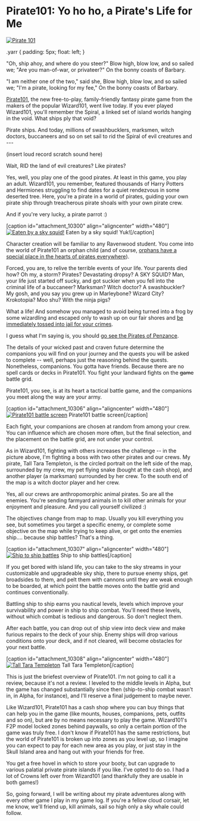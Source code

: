 # Pirate101: Yo ho ho, a Pirate's Life for Me

[![](http://westkarana.com/wp-content/uploads/2012/10/Pirate-2012-10-08-22-32-11-71-480x269.jpg "Pirate 101")](http://westkarana.com/wp-content/uploads/2012/10/Pirate-2012-10-08-22-32-11-71.jpg)


.yarr {
padding: 5px;
float: left;
}



"Oh, ship ahoy, and where do you steer?" 
Blow high, blow low, and so sailed we; 
"Are you man-of-war, or privateer?" 
On the bonny coasts of Barbary. 


"I am neither one of the two," said she, 
Blow high, blow low, and so sailed we; 
"I'm a pirate, looking for my fee," 
On the bonny coasts of Barbary. 


  

[Pirate101](https://www.pirate101.com/ "Pirate101"), the new free-to-play, family-friendly fantasy pirate game from the makers of the popular Wizard101, went live today. If you ever played Wizard101, you'll remember the Spiral, a linked set of island worlds hanging in the void. What ships ply that void?

Pirate ships. And today, millions of swashbucklers, marksmen, witch doctors, buccaneers and so on set sail to rid the Spiral of evil creatures and ---

(insert loud record scratch sound here)

Wait, RID the land of evil creatures? Like pirates?

Yes, well, you play one of the good pirates. At least in this game, you play an adult. Wizard101, you remember, featured thousands of Harry Potters and Hermiones struggling to find dates for a quiet rendezvous in some deserted tree. Here, you're a pirate in a world of pirates, guiding your own pirate ship through treacherous pirate shoals with your own pirate crew.

And if you're very lucky, a pirate parrot :)

[caption id="attachment\_10300" align="aligncenter" width="480"][![](http://westkarana.com/wp-content/uploads/2012/10/Pirate-2012-10-08-19-44-41-05-480x270.jpg "Eaten by a sky squid!")](http://westkarana.com/wp-content/uploads/2012/10/Pirate-2012-10-08-19-44-41-05.jpg) Eaten by a sky squid! Yuk![/caption]

Character creation will be familiar to any Ravenwood student. You come into the world of Pirate101 an orphan child (and of course, [orphans have a special place in the hearts of pirates everywhere](http://youtu.be/6Xuq7kdNaOk "An Orphan Boy")).

Forced, you are, to relive the terrible events of your life. Your parents died how? Oh my, a storm? Pirates? Devastating dropsy? A SKY SQUID? Man, your life just started off sucky, and got suckier when you fell into the criminal life of a buccaneer? Marksman? Witch doctor? A swashbuckler? My gosh, and you say you grew up in Marleybone? Wizard City? Krokotopia? Moo shu? With the ninja pigs?

What a life! And somehow you managed to avoid being turned into a frog by some wizardling and escaped only to wash up on our fair shores and [be immediately tossed into jail for your crimes](http://youtu.be/OpVbBH9Ip8I "A Policeman's Life is Not a Happy One").

I guess what I'm saying is, you should [go see the Pirates of Penzance](http://nygasp.org/current_season/on_tour "NY Gilbert and Sullivan Players").

The details of your wicked past and craven future determine the companions you will find on your journey and the quests you will be asked to complete -- well, perhaps just the reasoning behind the quests. Nonetheless, companions. You gotta have friends. Because there are no spell cards or decks in Pirate101. You fight your landward fights on the ~~game~~ battle grid.

Pirate101, you see, is at its heart a tactical battle game, and the companions you meet along the way are your army.

[caption id="attachment\_10306" align="aligncenter" width="480"][![](http://westkarana.com/wp-content/uploads/2012/10/Pirate-2012-10-08-20-51-15-27-480x384.jpg "Pirate101 battle screen")](http://westkarana.com/wp-content/uploads/2012/10/Pirate-2012-10-08-20-51-15-27.jpg) Pirate101 battle screen[/caption]

Each fight, your companions are chosen at random from among your crew. You can influence which are chosen more often, but the final selection, and the placement on the battle grid, are not under your control.

As in Wizard101, fighting with others increases the challenge -- in the picture above, I'm fighting a boss with two other pirates and our crews. My pirate, Tall Tara Templeton, is the circled portrait on the left side of the map, surrounded by my crew, my pet flying snake (bought at the cash shop), and another player (a marksman) surrounded by her crew. To the south end of the map is a witch doctor player and her crew.

Yes, all our crews are anthropomorphic animal pirates. So are all the enemies. You're sending farmyard animals in to kill other animals for your enjoyment and pleasure. And you call yourself civilized :)

The objectives change from map to map. Usually you kill everything you see, but sometimes you target a specific enemy, or complete some objective on the map while trying to keep alive, or get onto the enemies ship.... because ship battles? That's a thing.

[caption id="attachment\_10307" align="aligncenter" width="480"][![](http://westkarana.com/wp-content/uploads/2012/10/Pirate-2012-10-08-19-55-57-41-480x360.jpg "Ship to ship battles")](http://westkarana.com/wp-content/uploads/2012/10/Pirate-2012-10-08-19-55-57-41.jpg) Ship to ship battles[/caption]

If you get bored with island life, you can take to the sky streams in your customizable and upgradeable sky ship, there to pursue enemy ships, get broadsides to them, and pelt them with cannons until they are weak enough to be boarded, at which point the battle moves onto the battle grid and continues conventionally.

Battling ship to ship earns you nautical levels, levels which improve your survivability and power in ship to ship combat. You'll need these levels, without which combat is tedious and dangerous. So don't neglect them.

After each battle, you can drop out of ship view into deck view and make furious repairs to the deck of your ship. Enemy ships will drop various conditions onto your deck, and if not cleared, will become obstacles for your next battle.

[caption id="attachment\_10308" align="aligncenter" width="480"][![](http://westkarana.com/wp-content/uploads/2012/10/Pirate-2012-10-08-21-30-51-79-480x384.jpg "Tall Tara Templeton")](http://westkarana.com/wp-content/uploads/2012/10/Pirate-2012-10-08-21-30-51-79.jpg) Tall Tara Templeton[/caption]

This is just the briefest overview of Pirate101. I'm not going to call it a review, because it's not a review. I leveled to the middle levels in Alpha, but the game has changed substantially since then (ship-to-ship combat wasn't in, in Alpha, for instance), and I'll reserve a final judgement to maybe never.

Like Wizard101, Pirate101 has a cash shop where you can buy things that can help you in the game (like mounts, houses, companions, pets, outfits and so on), but are by no means necessary to play the game. Wizard101's F2P model locked zones behind paywalls, so only a certain portion of the game was truly free. I don't know if Pirate101 has the same restrictions, but the world of Pirate101 is broken up into zones as you level up, so I imagine you can expect to pay for each new area as you play, or just stay in the Skull Island area and hang out with your friends for free.

You get a free hovel in which to store your booty, but can upgrade to various palatial private pirate islands if you like. I've opted to do so. I had a lot of Crowns left over from Wizard101 (and thankfully they are usable in both games!)

So, going forward, I will be writing about my pirate adventures along with every other game I play in my game log. If you're a fellow cloud corsair, let me know, we'll friend up, kill animals, sail so high only a sky whale could follow.


